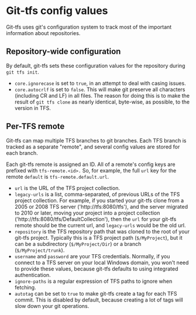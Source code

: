 ﻿# Git-tfs config values

Git-tfs uses git's configuration system to track most of the important
information about repositories.

## Repository-wide configuration

By default, git-tfs sets these configuration values for the repository
during `git tfs init`.

* `core.ignorecase` is set to `true`, in an attempt to deal with
  casing issues.
* `core.autocrlf` is set to `false`. This will make git preserve all
  characters (including CR and LF) in all files. The reason for doing
  this is to make the result of `git tfs clone` as nearly identical,
  byte-wise, as possible, to the version in TFS.

## Per-TFS remote

Git-tfs can map multiple TFS branches to git branches. Each TFS
branch is tracked as a separate "remote", and several config values
are stored for each branch.

Each git-tfs remote is assigned an ID. All of a remote's config keys
are prefixed with `tfs-remote.<id>.` So, for example, the full `url`
key for the remote `default` is `tfs-remote.default.url`.

* `url`
  is the URL of the TFS project collection.
* `legacy-urls`
  is a list, comma-separated, of previous URLs of the TFS project
  collection. For example, if you started your git-tfs clone from
  a 2005 or 2008 TFS server ('http://tfs:8080/tfs'), and the server
  migrated to 2010 or later, moving your project into a project
  collection ('http://tfs:8080/tfs/DefaultCollection'), then the
  `url` for your git-tfs remote should be the current url, and
  `legacy-urls` would be the old url.
* `repository`
  is the TFS repository path that was cloned to the root of your
  git-tfs project. Typically this is a TFS project path
  (`$/MyProject`), but it can be a subdirectory (`$/MyProject/Dir`)
  or a branch (`$/MyProject/trunk`).
* `username` and `password`
  are your TFS credentials. Normally, if you connect to a TFS
  server on your local Windows domain, you won't need to provide
  these values, because git-tfs defaults to using integrated
  authentication.
* `ignore-paths`
  is a regular expression of TFS paths to ignore when fetching.
* `autotag`
  can be set to `true` to make git-tfs create a tag for each
  TFS commit. This is disabled by default, because creating
  a lot of tags will slow down your git operations.
